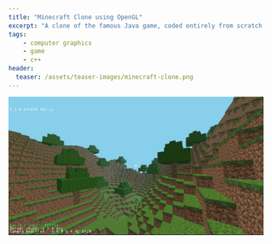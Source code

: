 ```yaml
---
title: "Minecraft Clone using OpenGL"
excerpt: "A clone of the famous Java game, coded entirely from scratch in C++ with OpenGL."
tags:
    - computer graphics
    - game
    - c++
header:
  teaser: /assets/teaser-images/minecraft-clone.png
---
```


![Minecraft Clone](../assets/projects/minecraft-clone.png)
